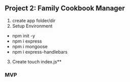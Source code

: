 ## Project 2: Family Cookbook Manager

1. create app folder/dir
2. Setup Environment
- npm init -y
- npm i express
- npm i mongoose
- npm i express-handlebars
3. Create touch index.js**




### MVP

